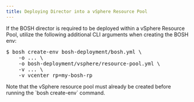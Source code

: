 ```yaml
---
title: Deploying Director into a vSphere Resource Pool
---
```


If the BOSH director is required to be deployed within a vSphere Resource Pool, utilize the following additional CLI arguments when creating the BOSH env:

<pre class="terminal">
$ bosh create-env bosh-deployment/bosh.yml \
    -o ... \
    -o bosh-deployment/vsphere/resource-pool.yml \
    -v ... \
    -v vcenter_rp=my-bosh-rp
</pre>

<p class="note">Note that the vSphere resource pool must already be created before running the `bosh create-env` command.</a>
